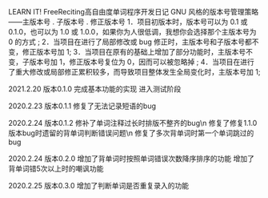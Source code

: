 LEARN IT!
FreeReciting高自由度单词程序开发日记
GNU 风格的版本号管理策略——主版本号 . 子版本号 . 修正版本号
1．项目初版本时，版本号可以为 0.1 或 0.1.0，也可以为 1.0 或 1.0.0，如果你为人很低调，我想你会选择那个主版本号为 0 的方式 ;
2．当项目在进行了局部修改或 bug 修正时，主版本号和子版本号都不变，修正版本号加 1;
3．当项目在原有的基础上增加了部分功能时，主版本号不变，子版本号加 1，修正版本号复位为 0，因而可以被忽略掉 ;
4．当项目在进行了重大修改或局部修正累积较多，而导致项目整体发生全局变化时，主版本号加 1;

2021.2.20 	版本0.1.0
完成基本功能的实现
进入测试阶段

2020.2.23		版本0.1.1
修复了无法记录短语的bug

2020.2.24		版本0.1.2
修补了单词注释过长时排版不整齐的bug\n
修复了修复1.1.0版本bug时遗留的背单词判断错误问题\n
修复了多次背单词时第一个单词跳过的bug

2020.2.24		版本0.2.0
增加了背单词时按照单词错误次数降序排序的功能
增加了背单词错5次以上时的嘲讽功能
	
2020.2.25  版本0.3.0
增加了判断单词是否重复录入的功能

